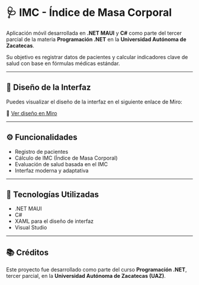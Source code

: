 # 🩺 IMC - Índice de Masa Corporal

Aplicación móvil desarrollada en **.NET MAUI** y **C#** como parte del tercer parcial de la materia **Programación .NET** en la **Universidad Autónoma de Zacatecas**.

Su objetivo es registrar datos de pacientes y calcular indicadores clave de salud con base en fórmulas médicas estándar.

---

## 📱 Diseño de la Interfaz

Puedes visualizar el diseño de la interfaz en el siguiente enlace de Miro:

🔗 [Ver diseño en Miro](https://miro.com/welcomeonboard/NHFOcXBQYUdqRkV0RmNTbnM0S2wwVlg1UmZUVHlJL21VZTg0cE52dllqUFIwZHBRODh4d3ltTkVlNEh5YkQ1azJwVVBQY3BFOCtlVEhlUFlhd0hMdElFWUpPYzRMOWZydVdqM3d4TEQ1dnhSOGtCZVpoUzk3eVI4dGx2ZEYwUU1hWWluRVAxeXRuUUgwWDl3Mk1qRGVRPT0hdjE=?share_link_id=308362266193)

---

## ⚙️ Funcionalidades

- Registro de pacientes
- Cálculo de IMC (Índice de Masa Corporal)
- Evaluación de salud basada en el IMC
- Interfaz moderna y adaptativa

---

## 🚀 Tecnologías Utilizadas

- .NET MAUI
- C#
- XAML para el diseño de interfaz
- Visual Studio

---

## 📚 Créditos

Este proyecto fue desarrollado como parte del curso **Programación .NET**, tercer parcial, en la **Universidad Autónoma de Zacatecas (UAZ)**.
